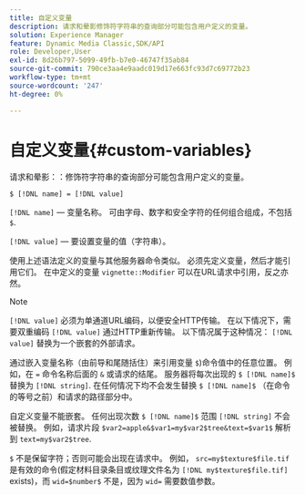 ```yaml
---
title: 自定义变量
description: 请求和晕影修饰符字符串的查询部分可能包含用户定义的变量。
solution: Experience Manager
feature: Dynamic Media Classic,SDK/API
role: Developer,User
exl-id: 8d26b797-5099-49fb-b7e0-46747f35ab84
source-git-commit: 790ce3aa4e9aadc019d17e663fc93d7c69772b23
workflow-type: tm+mt
source-wordcount: '247'
ht-degree: 0%

---
```


# 自定义变量{#custom-variables}

请求和晕影：：修饰符字符串的查询部分可能包含用户定义的变量。

`$ [!DNL name] = [!DNL value]`

`[!DNL name]`  — 变量名称。 可由字母、数字和安全字符的任何组合组成，不包括 `$`.

`[!DNL value]`  — 要设置变量的值（字符串）。

使用上述语法定义的变量与其他服务器命令类似。 必须先定义变量，然后才能引用它们。 在中定义的变量 `vignette::Modifier` 可以在URL请求中引用，反之亦然。

>[!NOTE]
>
>`[!DNL value]` 必须为单通道URL编码，以便安全HTTP传输。 在以下情况下，需要双重编码 `[!DNL value]` 通过HTTP重新传输。 以下情况属于这种情况： `[!DNL value]` 替换为一个嵌套的外部请求。

通过嵌入变量名称（由前导和尾随括住）来引用变量 `$`)命令值中的任意位置。 例如，在 `=`  命令名称后面的 `&` 或请求的结尾。 服务器将每次出现的 `$ [!DNL name]$` 替换为 `[!DNL string]`. 在任何情况下均不会发生替换 `$ [!DNL name]$` （在命令的等号之前）和请求的路径部分中。

自定义变量不能嵌套。 任何出现次数 `$ [!DNL name]$` 范围 `[!DNL string]` 不会被替换。 例如，请求片段 `$var2=apple&$var1=my$var2$tree&text=$var1$` 解析到 `text=my$var2$tree`.

`$` 不是保留字符；否则可能会出现在请求中。 例如， `src=my$texture$file.tif` 是有效的命令(假定材料目录条目或纹理文件名为 `[!DNL my$texture$file.tif]` exists)，而 `wid=$number$` 不是，因为 `wid=` 需要数值参数。
